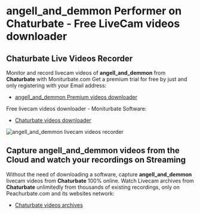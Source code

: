 # angell_and_demmon Performer on Chaturbate - Free LiveCam videos downloader

## Chaturbate Live Videos Recorder

Monitor and record livecam videos of **angell_and_demmon** from **Chaturbate** with Moniturbate.com
Get a premium trial for free by just and only registering with your Email address:
* [angell_and_demmon Premium videos downloader](https://moniturbate.com/request-demo-licence-key.html)

Free livecam videos downloader - Moniturbate Software:
* [Chaturbate videos downloader](https://moniturbate.com/moniturbate-download-software.html)

![angell_and_demmon livecam videos recorder](https://peachurnet.com/templates/moniturbate-software.png)


## Capture angell_and_demmon videos from the Cloud and watch your recordings on Streaming

Without the need of downloading a software, capture **angell_and_demmon** livecam videos from **Chaturbate** 100% online.
Watch Livecam archives from **Chaturbate** unlimitedly from thousands of existing recordings, only on Peachurbate.com and its websites network:
* [Chaturbate videos archives](https://peachurnet.com/)